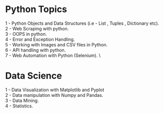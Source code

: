 # Python Topics 

1 - Python Objects and Data Structures (i.e - List , Tuples , Dictionary etc).\
2 - Web Scraping with python.\
3 - OOPS in python.\
4 - Error and Exception Handling.\
5 - Working with Images and CSV files in Python.\
6 - API handling with python. \
7 - Web Automation with Python (Selenium). \


# Data Science

1 - Data Visualization with Matplotlib and Pyplot \
2 - Data manipulation with Numpy and Pandas.\
3 - Data Mining. \
4 - Statistics.
